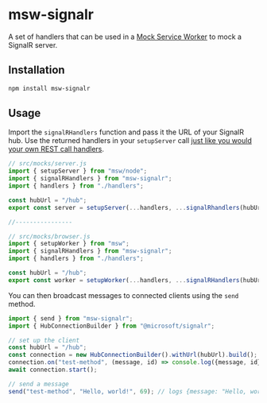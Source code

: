 # msw-signalr

A set of handlers that can be used in a [Mock Service Worker](https://mswjs.io/)
to mock a SignalR server.

## Installation

```bash
npm install msw-signalr
```

## Usage

Import the `signalRHandlers` function and pass it the URL of your SignalR hub.
Use the returned handlers in your `setupServer` call [just like you would your
own REST call handlers](https://mswjs.io/docs/getting-started/integrate).

```typescript
// src/mocks/server.js
import { setupServer } from "msw/node";
import { signalRHandlers } from "msw-signalr";
import { handlers } from "./handlers";

const hubUrl = "/hub";
export const server = setupServer(...handlers, ...signalRhandlers(hubUrl));

//----------------

// src/mocks/browser.js
import { setupWorker } from "msw";
import { signalRHandlers } from "msw-signalr";
import { handlers } from "./handlers";

const hubUrl = "/hub";
export const worker = setupWorker(...handlers, ...signalRHandlers(hubUrl));
```

You can then broadcast messages to connected clients using the `send` method.

```typescript
import { send } from "msw-signalr";
import { HubConnectionBuilder } from "@microsoft/signalr";

// set up the client
const hubUrl = "/hub";
const connection = new HubConnectionBuilder().withUrl(hubUrl).build();
connection.on("test-method", (message, id) => console.log({message, id})
await connection.start();

// send a message
send("test-method", "Hello, world!", 69); // logs {message: "Hello, world!", id: 69}
```
